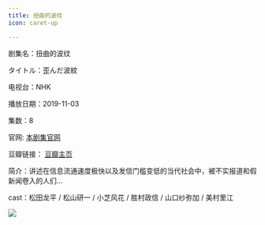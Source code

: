 ```yaml
---
title: 扭曲的波纹
icon: caret-up

---
```


剧集名：扭曲的波纹

タイトル：歪んだ波紋

电视台：NHK

播放日期：2019-11-03

集数：8

官网: [本剧集官网](https://www2.nhk.or.jp/archives/movies/?id=D0009051111_00000)

豆瓣链接： [豆瓣主页](https://movie.douban.com/subject/34805757/)


简介：讲述在信息流通速度极快以及发信门槛变低的当代社会中，被不实报道和假新闻卷入的人们...

cast：松田龙平 / 松山研一 / 小芝风花 / 胜村政信 / 山口纱弥加 / 美村里江

![](https://listpic.tsgsanjiao.com/2019/2019nqdbw.jpg)